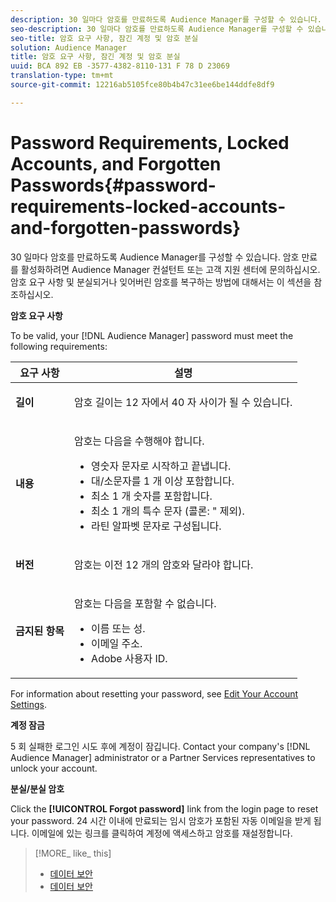 ```yaml
---
description: 30 일마다 암호를 만료하도록 Audience Manager를 구성할 수 있습니다. 암호 만료를 활성화하려면 Audience Manager 컨설턴트 또는 고객 지원 센터에 문의하십시오. 암호 요구 사항 및 분실되거나 잊어버린 암호를 복구하는 방법에 대해서는 이 섹션을 참조하십시오.
seo-description: 30 일마다 암호를 만료하도록 Audience Manager를 구성할 수 있습니다. 암호 만료를 활성화하려면 Audience Manager 컨설턴트 또는 고객 지원 센터에 문의하십시오. 암호 요구 사항 및 분실되거나 잊어버린 암호를 복구하는 방법에 대해서는 이 섹션을 참조하십시오.
seo-title: 암호 요구 사항, 잠긴 계정 및 암호 분실
solution: Audience Manager
title: 암호 요구 사항, 잠긴 계정 및 암호 분실
uuid: BCA 892 EB -3577-4382-8110-131 F 78 D 23069
translation-type: tm+mt
source-git-commit: 12216ab5105fce80b4b47c31ee6be144ddfe8df9

---
```



# Password Requirements, Locked Accounts, and Forgotten Passwords{#password-requirements-locked-accounts-and-forgotten-passwords}

30 일마다 암호를 만료하도록 Audience Manager를 구성할 수 있습니다. 암호 만료를 활성화하려면 Audience Manager 컨설턴트 또는 고객 지원 센터에 문의하십시오. 암호 요구 사항 및 분실되거나 잊어버린 암호를 복구하는 방법에 대해서는 이 섹션을 참조하십시오.

<!-- 

c_password_requirements.xml

 -->

**암호 요구 사항**

To be valid, your [!DNL Audience Manager] password must meet the following requirements:

<table id="table_9B79E9F634664F6B995649E3158CCF20"> 
 <thead> 
  <tr> 
   <th colname="col1" class="entry"> 요구 사항 </th> 
   <th colname="col2" class="entry"> 설명 </th> 
  </tr> 
 </thead>
 <tbody> 
  <tr> 
   <td colname="col1"> <p> <b>길이</b> </p> </td> 
   <td colname="col2"> <p>암호 길이는 12 자에서 40 자 사이가 될 수 있습니다. </p> </td> 
  </tr> 
  <tr> 
   <td colname="col1"> <p> <b>내용</b> </p> </td> 
   <td colname="col2"> <p>암호는 다음을 수행해야 합니다. </p> <p> 
     <ul id="ul_70F64B9DE90E463098DFA8AB8349CF0B"> 
      <li id="li_2FBA66E47F4A4E1BB01DE3722821E100">영숫자 문자로 시작하고 끝냅니다. </li> 
      <li id="li_1390D4C9A48944B68B891EE6CB734BBC">대/소문자를 1 개 이상 포함합니다. </li> 
      <li id="li_B75B64A005804262BAAF0F1901D63358">최소 1 개 숫자를 포함합니다. </li> 
      <li id="li_28452022AF4743B8B159187BBD10890A">최소 1 개의 특수 문자 (콜론: " 제외). </li> 
      <li id="li_C02B931ABAB84FFE9B87AEBAEDF34EF3">라틴 알파벳 문자로 구성됩니다. </li> 
     </ul> </p> </td> 
  </tr> 
  <tr> 
   <td colname="col1"> <p> <b>버전</b> </p> </td> 
   <td colname="col2"> <p> 암호는 이전 12 개의 암호와 달라야 합니다. </p> </td> 
  </tr> 
  <tr> 
   <td colname="col1"> <p> <b>금지된 항목</b> </p> </td> 
   <td colname="col2"> <p> 암호는 다음을 포함할 수 없습니다. </p> <p> 
     <ul id="ul_08DE186AF56E401B933256E69279847A"> 
      <li id="li_CC854F7F86484774A76CCF927E1400B4">이름 또는 성. </li> 
      <li id="li_74ACCF3DE717473B8AB9B1720DD891E7">이메일 주소. </li> 
      <li id="li_09C1F699BF6843ACAB4E68D2F57461AB"><span class="keyword"> Adobe</span> 사용자 ID. </li> 
     </ul> </p> </td> 
  </tr> 
 </tbody> 
</table>

For information about resetting your password, see [Edit Your Account Settings](../features/administration/edit-account-settings.md).

**계정 잠금**

5 회 실패한 로그인 시도 후에 계정이 잠깁니다. Contact your company&#39;s [!DNL Audience Manager] administrator or a Partner Services representatives to unlock your account.

**분실/분실 암호**

Click the **[!UICONTROL Forgot password]** link from the login page to reset your password. 24 시간 이내에 만료되는 임시 암호가 포함된 자동 이메일을 받게 됩니다. 이메일에 있는 링크를 클릭하여 계정에 액세스하고 암호를 재설정합니다.

>[!MORE_ like_ this]
>
>* [데이터 보안](../overview/data-security-and-privacy/data-security.md)
>* [데이터 보안](../overview/data-security-and-privacy/data-privacy.md)

